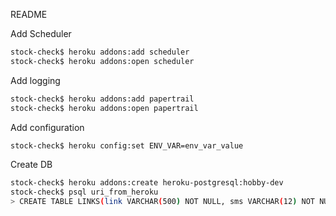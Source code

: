 README

Add Scheduler

```bash
stock-check$ heroku addons:add scheduler
stock-check$ heroku addons:open scheduler
```

Add logging

```bash
stock-check$ heroku addons:add papertrail
stock-check$ heroku addons:open papertrail
```

Add configuration

```bash
stock-check$ heroku config:set ENV_VAR=env_var_value
```

Create DB
```bash
stock-check$ heroku addons:create heroku-postgresql:hobby-dev
stock-check$ psql uri_from_heroku
> CREATE TABLE LINKS(link VARCHAR(500) NOT NULL, sms VARCHAR(12) NOT NULL, expiration TIMESTAMP NOT NULL DEFAULT (now() + interval '1 day'), PRIMARY KEY (link, sms));
```
